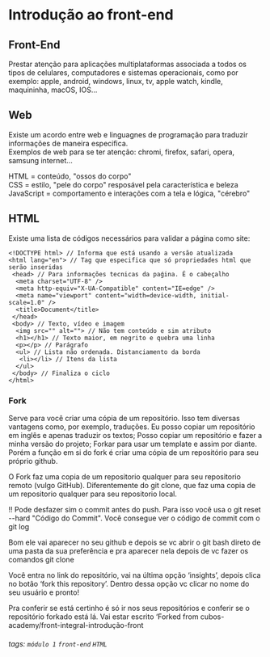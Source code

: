 # Introdução ao front-end

## Front-End
Prestar atenção para aplicações multiplataformas associada a todos os tipos de celulares, computadores e sistemas operacionais, como por exemplo: apple, android, windows, linux, tv, apple watch, kindle, maquininha, macOS, IOS...

## Web 
Existe um acordo entre web e linguagnes de programação para traduzir informações de maneira especifica.  
Exemplos de web para se ter atenção: chromi, firefox, safari, opera, samsung internet...  

HTML = conteúdo, "ossos do corpo"  
CSS = estilo, "pele do corpo" resposável pela característica e beleza  
JavaScript = comportamento e interações com a tela e lógica, "cérebro"

## HTML
Existe uma lista de códigos necessários para validar a página como site:

    <!DOCTYPE html> // Informa que está usando a versão atualizada
    <html lang="en"> // Tag que especifica que só propriedades html que serão inseridas
     <head> // Para informações tecnicas da paǵina. É o cabeçalho
      <meta charset="UTF-8" />
      <meta http-equiv="X-UA-Compatible" content="IE=edge" />
      <meta name="viewport" content="width=device-width, initial-scale=1.0" />
      <title>Document</title>
     </head>
     <body> // Texto, vídeo e imagem 
      <img src="" alt=""> // Não tem conteúdo e sim atributo
      <h1></h1> // Texto maior, em negrito e quebra uma linha 
      <p></p> // Parágrafo
      <ul> // Lista não ordenada. Distanciamento da borda
       <li></li> // Itens da lista
      </ul>
     </body> // Finaliza o ciclo 
    </html>

### Fork 
Serve para você criar uma cópia de um repositório. Isso tem diversas vantagens como, por exemplo, traduções. Eu posso copiar um repositório em inglês e apenas traduzir os textos; Posso copiar um repositório e fazer a minha versão do projeto; Forkar para usar um template e assim por diante. Porém a função em si do fork é criar uma cópia de um repositório para seu próprio github.

O Fork faz uma copia de um repositorio qualquer para seu repositorio remoto (vulgo GitHub).
Diferentemente do git clone, que faz uma copia de um repositorio qualquer para seu repositorio local.

!! Pode desfazer sim o commit antes do push. Para isso você usa o git reset --hard "Código do Commit". Você consegue ver o código de commit com o git log

Bom ele vai aparecer no seu github e depois se vc abrir o git bash direto de uma pasta da sua preferência e pra aparecer nela depois de vc fazer os comandos git clone

Você entra no link do repositório, vai na última opção ‘insights’, depois clica no botão ‘fork this repository’. Dentro dessa opção vc clicar no nome do seu usuário e pronto!

Pra conferir se está certinho é só ir nos seus repositórios e conferir se o repositório forkado está lá. Vai estar escrito ‘Forked from cubos-academy/front-integral-introdução-front

###### tags: `módulo 1` `front-end` `HTML`
